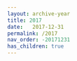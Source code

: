 ```yaml
---
layout: archive-year
title: 2017
date:   2017-12-31
permalink: /2017
nav_order: -20171231
has_children: true
---
```

